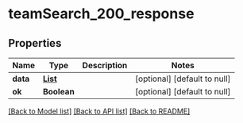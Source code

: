 # teamSearch_200_response
## Properties

| Name | Type | Description | Notes |
|------------ | ------------- | ------------- | -------------|
| **data** | [**List**](Team.md) |  | [optional] [default to null] |
| **ok** | **Boolean** |  | [optional] [default to null] |

[[Back to Model list]](../README.md#documentation-for-models) [[Back to API list]](../README.md#documentation-for-api-endpoints) [[Back to README]](../README.md)

